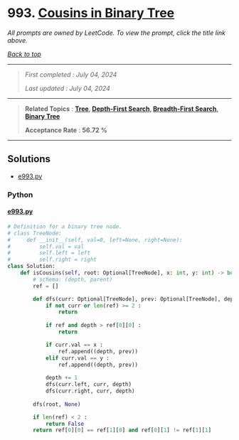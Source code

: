 # 993. [Cousins in Binary Tree](<https://leetcode.com/problems/cousins-in-binary-tree>)

*All prompts are owned by LeetCode. To view the prompt, click the title link above.*

*[Back to top](<../README.md>)*

------

> *First completed : July 04, 2024*
>
> *Last updated : July 04, 2024*

------

> **Related Topics** : **[Tree](<by_topic/Tree.md>), [Depth-First Search](<by_topic/Depth-First Search.md>), [Breadth-First Search](<by_topic/Breadth-First Search.md>), [Binary Tree](<by_topic/Binary Tree.md>)**
>
> **Acceptance Rate** : **56.72 %**

------

## Solutions

- [e993.py](<../my-submissions/e993.py>)
### Python
#### [e993.py](<../my-submissions/e993.py>)
```Python
# Definition for a binary tree node.
# class TreeNode:
#     def __init__(self, val=0, left=None, right=None):
#         self.val = val
#         self.left = left
#         self.right = right
class Solution:
    def isCousins(self, root: Optional[TreeNode], x: int, y: int) -> bool:
        # schema: (depth, parent)
        ref = []

        def dfs(curr: Optional[TreeNode], prev: Optional[TreeNode], depth: int = 0) -> None :
            if not curr or len(ref) >= 2 :
                return
            
            if ref and depth > ref[0][0] :
                return

            if curr.val == x :
                ref.append((depth, prev))
            elif curr.val == y :
                ref.append((depth, prev))
            
            depth += 1
            dfs(curr.left, curr, depth)
            dfs(curr.right, curr, depth)
        
        dfs(root, None)

        if len(ref) < 2 :
            return False
        return ref[0][0] == ref[1][0] and ref[0][1] != ref[1][1]
```

